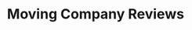 ---
title: "Moving Company Reviews"
description: "A site that provides verified user reviews for moving companies."
layout: "project"
accent_color: "99b942"
items:
- image: "mcr-hero.png"
  caption: ''
- image: "mcr-search-results-oldVsNew.png"
  caption: 'Redesigns of the navigation bar and search results page. This redesign aimed to remedy our unresponsive and cluttered pages. Once the design phase was done, I jumped into our Ruby on Rails application, ripped out the old HTML and CSS and completely recoded each piece. <br><br>Top: Old design. Bottom: New design.'
- image: "mcr-search-results-oldVsNew-mobile.png"
  caption: 'Mobile version of the old vs new navigation bar and search results page. The old version was not mobile-friendly and overly cluttered with information that was not necessary for the user to view. With the redesign, some information was eliminated to accommodate a more aesthetically pleasing search result card.<br><br>Left: Old design. Right: New design.'
- image: "mcr-email-screenshot.png"
  caption: "When I joined the team, our emails were a little out of date. We decided that better looking emails could help legitimize our company in the eyes of customers. After a lengthy design process, we finally had nicer, cleaner looking emails that were more in line with our brand. Next, I had to code the email as a reusable email template. Honestly, coding email HTML is one of the most frustrating things due to the fact that it's like coding HTML 30 years ago."
- image: "mcr-emails.png"
  caption: "Here is a display of all the email header images I illustrated."
- image: "mcr-style-guide.png"
  caption: "At MovingCompanyReviews, I was both the front-end developer and the graphic designer. Those two disciplines overlap each other frequently. I noticed that our styling in the code was inconsistent with our design guide...which didn't exist! A few weeks later, I designed and coded an entirely new branding guide. Unfortunately, we did not have time to implement it before the company was sold and priorities shifted. Despite that let down, it was a great learning experience."
- image: "mcr-homepage-oldVsNew.png"
  caption: "My very last project was to A/B test a new homepage using the newly created style guide. The new design showed a higher conversion rate which supported the idea that a clean UI will in fact intice users to use our site."
---